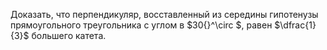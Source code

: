 Доказать, что перпендикуляр, восставленный из середины  гипотенузы  прямоугольного  треугольника  с  углом  в $30{}^\circ $, равен $\dfrac{1}{3}$ большего катета.